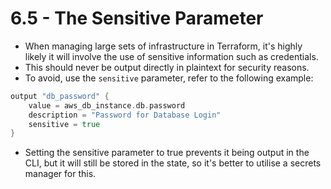 # 6.5 - The Sensitive Parameter

-  When managing large sets of infrastructure in Terraform, it's highly likely it will involve the use of sensitive information such as credentials.
- This should never be output directly in plaintext for security reasons.
- To avoid, use the `sensitive` parameter, refer to the following example:

```go
output "db_password" {
    value = aws_db_instance.db.password
    description = "Password for Database Login"
    sensitive = true
}
```

- Setting the sensitive parameter to true prevents it being output in the CLI, but it will still be stored in the state, so it's better to utilise a secrets manager for this.